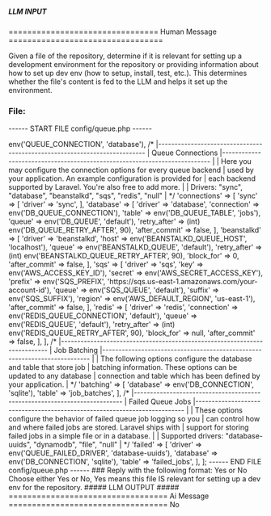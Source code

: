 ##### LLM INPUT #####
================================ Human Message =================================

Given a file of the repository, determine if it is relevant for setting up a development environment for the repository or providing information about how to set up dev env (how to setup, install, test, etc.). This determines whether the file's content is fed to the LLM and helps it set up the environment.

### File:
------ START FILE config/queue.php ------
<?php

return [

    /*
    |--------------------------------------------------------------------------
    | Default Queue Connection Name
    |--------------------------------------------------------------------------
    |
    | Laravel's queue supports a variety of backends via a single, unified
    | API, giving you convenient access to each backend using identical
    | syntax for each. The default queue connection is defined below.
    |
    */

    'default' => env('QUEUE_CONNECTION', 'database'),

    /*
    |--------------------------------------------------------------------------
    | Queue Connections
    |--------------------------------------------------------------------------
    |
    | Here you may configure the connection options for every queue backend
    | used by your application. An example configuration is provided for
    | each backend supported by Laravel. You're also free to add more.
    |
    | Drivers: "sync", "database", "beanstalkd", "sqs", "redis", "null"
    |
    */

    'connections' => [

        'sync' => [
            'driver' => 'sync',
        ],

        'database' => [
            'driver' => 'database',
            'connection' => env('DB_QUEUE_CONNECTION'),
            'table' => env('DB_QUEUE_TABLE', 'jobs'),
            'queue' => env('DB_QUEUE', 'default'),
            'retry_after' => (int) env('DB_QUEUE_RETRY_AFTER', 90),
            'after_commit' => false,
        ],

        'beanstalkd' => [
            'driver' => 'beanstalkd',
            'host' => env('BEANSTALKD_QUEUE_HOST', 'localhost'),
            'queue' => env('BEANSTALKD_QUEUE', 'default'),
            'retry_after' => (int) env('BEANSTALKD_QUEUE_RETRY_AFTER', 90),
            'block_for' => 0,
            'after_commit' => false,
        ],

        'sqs' => [
            'driver' => 'sqs',
            'key' => env('AWS_ACCESS_KEY_ID'),
            'secret' => env('AWS_SECRET_ACCESS_KEY'),
            'prefix' => env('SQS_PREFIX', 'https://sqs.us-east-1.amazonaws.com/your-account-id'),
            'queue' => env('SQS_QUEUE', 'default'),
            'suffix' => env('SQS_SUFFIX'),
            'region' => env('AWS_DEFAULT_REGION', 'us-east-1'),
            'after_commit' => false,
        ],

        'redis' => [
            'driver' => 'redis',
            'connection' => env('REDIS_QUEUE_CONNECTION', 'default'),
            'queue' => env('REDIS_QUEUE', 'default'),
            'retry_after' => (int) env('REDIS_QUEUE_RETRY_AFTER', 90),
            'block_for' => null,
            'after_commit' => false,
        ],

    ],

    /*
    |--------------------------------------------------------------------------
    | Job Batching
    |--------------------------------------------------------------------------
    |
    | The following options configure the database and table that store job
    | batching information. These options can be updated to any database
    | connection and table which has been defined by your application.
    |
    */

    'batching' => [
        'database' => env('DB_CONNECTION', 'sqlite'),
        'table' => 'job_batches',
    ],

    /*
    |--------------------------------------------------------------------------
    | Failed Queue Jobs
    |--------------------------------------------------------------------------
    |
    | These options configure the behavior of failed queue job logging so you
    | can control how and where failed jobs are stored. Laravel ships with
    | support for storing failed jobs in a simple file or in a database.
    |
    | Supported drivers: "database-uuids", "dynamodb", "file", "null"
    |
    */

    'failed' => [
        'driver' => env('QUEUE_FAILED_DRIVER', 'database-uuids'),
        'database' => env('DB_CONNECTION', 'sqlite'),
        'table' => 'failed_jobs',
    ],

];

------ END FILE config/queue.php ------

### Reply with the following format:

<rel>Yes</rel>

or

<rel>No</rel>

Choose either Yes or No, Yes means this file IS relevant for setting up a dev env for the repository.

##### LLM OUTPUT #####
================================== Ai Message ==================================

<rel>No</rel>